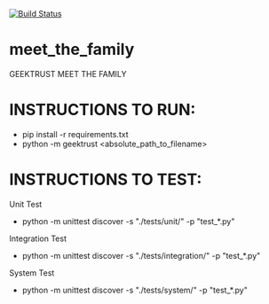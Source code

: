 [![Build Status](https://travis-ci.org/Zim95/meet_the_family.svg?branch=develop)](https://travis-ci.org/Zim95/meet_the_family)


# meet_the_family
GEEKTRUST MEET THE FAMILY

# INSTRUCTIONS TO RUN:
- pip install -r requirements.txt
- python -m geektrust <absolute_path_to_filename>

# INSTRUCTIONS TO TEST:
Unit Test
- python -m unittest discover -s "./tests/unit/" -p "test_*.py"

Integration Test
- python -m unittest discover -s "./tests/integration/" -p "test_*.py"

System Test
- python -m unittest discover -s "./tests/system/" -p "test_*.py"
